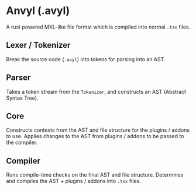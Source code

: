 # Anvyl (.avyl)

A rust powered MXL-like file format which is compiled into normal `.tsx` files.

## Lexer / Tokenizer

Break the source code (`.avyl`) into tokens for parsing into an AST.

## Parser

Takes a token stream from the `Tokenizer`, and constructs an AST (Abstract Syntax Tree).

## Core

Constructs contexts from the AST and file structure for the plugins / addons to use.
Applies changes to the AST from plugins / addons to be passed to the compiler.

## Compiler

Runs compile-time checks on the final AST and file structure.
Determines and compiles the AST + plugins / addons into `.tsx` files.
